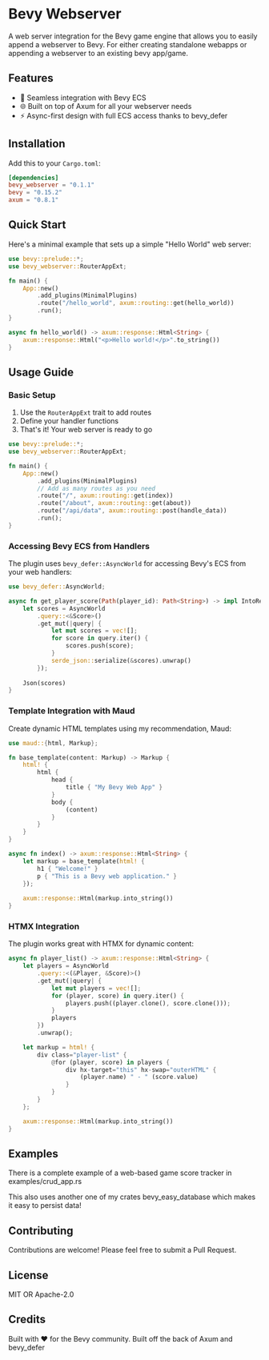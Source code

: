 # Bevy Webserver

A web server integration for the Bevy game engine that allows you to easily append a webserver to Bevy.
For either creating standalone webapps or appending a webserver to an existing bevy app/game.

## Features

- 🚀 Seamless integration with Bevy ECS
- 🌐 Built on top of Axum for all your webserver needs
- ⚡ Async-first design with full ECS access thanks to bevy_defer

## Installation

Add this to your `Cargo.toml`:

```toml
[dependencies]
bevy_webserver = "0.1.1"
bevy = "0.15.2"
axum = "0.8.1"
```

## Quick Start

Here's a minimal example that sets up a simple "Hello World" web server:

```rust
use bevy::prelude::*;
use bevy_webserver::RouterAppExt;

fn main() {
    App::new()
        .add_plugins(MinimalPlugins)
        .route("/hello_world", axum::routing::get(hello_world))
        .run();
}

async fn hello_world() -> axum::response::Html<String> {
    axum::response::Html("<p>Hello world!</p>".to_string())
}
```

## Usage Guide

### Basic Setup

1. Use the `RouterAppExt` trait to add routes
2. Define your handler functions
3. That's it! Your web server is ready to go

```rust
use bevy::prelude::*;
use bevy_webserver::RouterAppExt;

fn main() {
    App::new()
        .add_plugins(MinimalPlugins)
        // Add as many routes as you need
        .route("/", axum::routing::get(index))
        .route("/about", axum::routing::get(about))
        .route("/api/data", axum::routing::post(handle_data))
        .run();
}
```

### Accessing Bevy ECS from Handlers

The plugin uses `bevy_defer::AsyncWorld` for accessing Bevy's ECS from your web handlers:

```rust
use bevy_defer::AsyncWorld;

async fn get_player_score(Path(player_id): Path<String>) -> impl IntoResponse {
    let scores = AsyncWorld
        .query::<&Score>()
        .get_mut(|query| {
            let mut scores = vec![];
            for score in query.iter() {
                scores.push(score);
            }
            serde_json::serialize(&scores).unwrap()
        });
    
    Json(scores)
}
```

### Template Integration with Maud

Create dynamic HTML templates using my recommendation, Maud:

```rust
use maud::{html, Markup};

fn base_template(content: Markup) -> Markup {
    html! {
        html {
            head {
                title { "My Bevy Web App" }
            }
            body {
                (content)
            }
        }
    }
}

async fn index() -> axum::response::Html<String> {
    let markup = base_template(html! {
        h1 { "Welcome!" }
        p { "This is a Bevy web application." }
    });
    
    axum::response::Html(markup.into_string())
}
```

### HTMX Integration

The plugin works great with HTMX for dynamic content:

```rust
async fn player_list() -> axum::response::Html<String> {
    let players = AsyncWorld
        .query::<(&Player, &Score)>()
        .get_mut(|query| {
            let mut players = vec![];
            for (player, score) in query.iter() {
                players.push((player.clone(), score.clone()));
            }
            players
        })
        .unwrap();

    let markup = html! {
        div class="player-list" {
            @for (player, score) in players {
                div hx-target="this" hx-swap="outerHTML" {
                    (player.name) " - " (score.value)
                }
            }
        }
    };

    axum::response::Html(markup.into_string())
}
```

## Examples

There is a complete example of a web-based game score tracker in examples/crud_app.rs

This also uses another one of my crates bevy_easy_database which makes it easy to persist data!


## Contributing

Contributions are welcome! Please feel free to submit a Pull Request.

## License

MIT OR Apache-2.0

## Credits

Built with ❤️ for the Bevy community.
Built off the back of Axum and bevy_defer